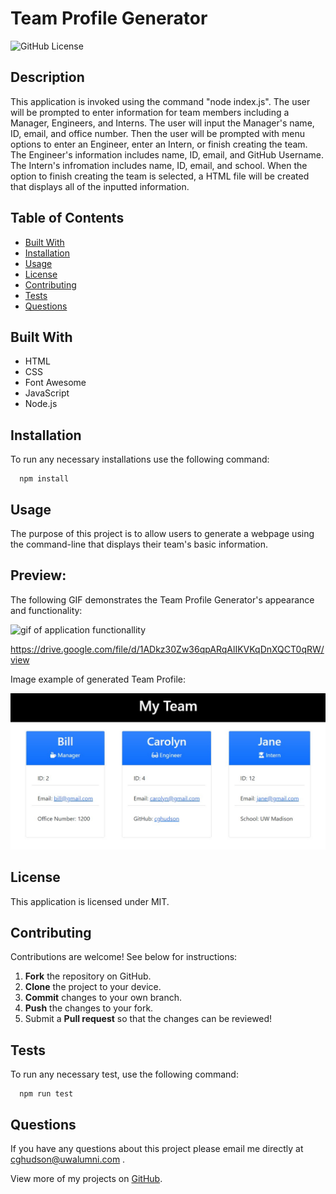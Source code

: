 # Team Profile Generator
  ![GitHub License](https://img.shields.io/badge/License-MIT-green)

  ## Description

  This application is invoked using the command "node index.js". The user will be prompted to enter information for team members including a Manager, Engineers, and Interns. The user will input the Manager's name, ID, email, and office number. Then the user will be prompted with menu options to enter an Engineer, enter an Intern, or finish creating the team. The Engineer's information includes name, ID, email, and GitHub Username. The Intern's infromation includes name, ID, email, and school. When the option to finish creating the team is selected, a HTML file will be created that displays all of the inputted information. 

  ## Table of Contents
  * [Built With](#built-with)
  * [Installation](#installation)
  * [Usage](#usage)
  * [License](#license)
  * [Contributing](#contributing)
  * [Tests](#tests)
  * [Questions](#questions)
  
  ## Built With

  - HTML
  - CSS
  - Font Awesome
  - JavaScript
  - Node.js

  ## Installation

  To run any necessary installations use the following command:

```
  npm install
```

  ## Usage

  The purpose of this project is to allow users to generate a webpage using the command-line that displays their team's basic information.

  ## Preview:

  The following GIF demonstrates the Team Profile Generator's appearance and functionality:

  ![gif of application functionallity](./src/teamProfileGenerator.gif)

  https://drive.google.com/file/d/1ADkz30Zw36qpARqAlIKVKqDnXQCT0qRW/view

  Image example of generated Team Profile:

  ![image of example team profile](./src/team-profile-generator.jpg)

  ## License

   This application is licensed under MIT.
   
  ## Contributing

  Contributions are welcome! See below for instructions:

  1. **Fork** the repository on GitHub.
  2. **Clone** the project to your device.
  3. **Commit** changes to your own branch.
  4. **Push** the changes to your fork.
  5. Submit a **Pull request** so that the changes can be reviewed!

  ## Tests
  
  To run any necessary test, use the following command:

```
  npm run test
```

  ## Questions

If you have any questions about this project please email me directly at [cghudson@uwalumni.com](mailto:cghudson@uwalumni.com) .

View more of my projects on [GitHub](https://github.com/cghudson).